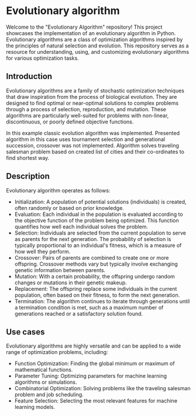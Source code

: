 # Evolutionary algorithm
Welcome to the "Evolutionary Algorithm" repository! This project showcases the implementation of an evolutionary algorithm in Python. Evolutionary algorithms are a 
class of optimization algorithms inspired by the principles of natural selection and evolution. This repository serves as a resource for understanding, using, and 
customizing evolutionary algorithms for various optimization tasks.

## Introduction 
Evolutionary algorithms are a family of stochastic optimization techniques that draw inspiration from the process of biological evolution. They are designed to find 
optimal or near-optimal solutions to complex problems through a process of selection, reproduction, and mutation. These algorithms are particularly well-suited for 
problems with non-linear, discontinuous, or poorly defined objective functions.

In this example classic evolution algorithm was implemented. Presented algorithm in this case uses tournament selection and generational succession, crossover was not implemented.
Algorithm solves traveling salesman problem based on created list of cities and their co-ordinates to find shortest way.

## Description
Evolutionary algorithm operates as follows:
- Initialization: A population of potential solutions (individuals) is created, often randomly or based on prior knowledge.
- Evaluation: Each individual in the population is evaluated according to the objective function of the problem being optimized. This function quantifies how well each individual solves the problem.
- Selection: Individuals are selected from the current population to serve as parents for the next generation. The probability of selection is typically proportional to an individual's fitness, which is a measure of how well they perform.
- Crossover: Pairs of parents are combined to create one or more offspring. Crossover methods vary but typically involve exchanging genetic information between parents.
- Mutation: With a certain probability, the offspring undergo random changes or mutations in their genetic makeup.
- Replacement: The offspring replace some individuals in the current population, often based on their fitness, to form the next generation.
- Termination: The algorithm continues to iterate through generations until a termination condition is met, such as a maximum number of generations reached or a satisfactory solution found.

## Use cases
Evolutionary algorithms are highly versatile and can be applied to a wide range of optimization problems, including:
- Function Optimization: Finding the global minimum or maximum of mathematical functions.
- Parameter Tuning: Optimizing parameters for machine learning algorithms or simulations.
- Combinatorial Optimization: Solving problems like the traveling salesman problem and job scheduling.
- Feature Selection: Selecting the most relevant features for machine learning models.

